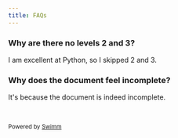 ```yaml
---
title: FAQs
---
```

### Why are there no levels 2 and 3?&nbsp;

I am excellent at Python, so I skipped 2 and 3.&nbsp;

### Why does the document feel incomplete?&nbsp;

It's because the document is indeed incomplete.&nbsp;

&nbsp;

<SwmMeta version="3.0.0" repo-id="Z2l0aHViJTNBJTNBUFlUSE9OJTNBJTNBZ2l0Ym95MjAyMg==" repo-name="PYTHON"><sup>Powered by [Swimm](https://app.swimm.io/)</sup></SwmMeta>
